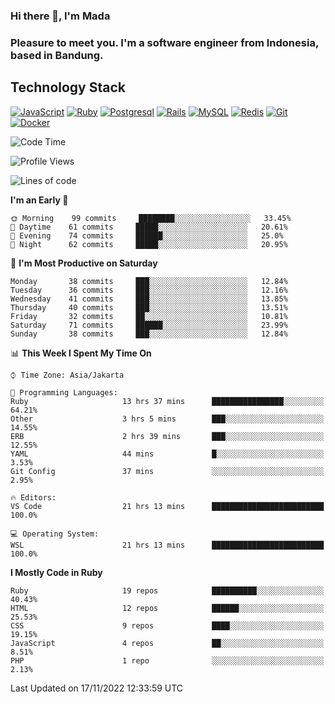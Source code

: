 ### Hi there 👋, I'm Mada
### Pleasure to meet you. I'm a software engineer from Indonesia, based in Bandung.

## Technology Stack

[![JavaScript](https://img.shields.io/badge/-JavaScript-%23F7DF1C?style=flat-square&logo=javascript&logoColor=000000&labelColor=%23F7DF1C&color=%23FFCE5A)](https://www.javascript.com/)
[![Ruby](https://img.shields.io/badge/Ruby-CC342D?style=flat-square&logo=ruby&logoColor=white)](https://www.ruby-lang.org/en/)
[![Postgresql](https://img.shields.io/badge/PostgreSQL-316192?style=flat-square&logo=postgresql&logoColor=ffffff)](https://www.postgresql.org/)
[![Rails](https://img.shields.io/badge/Ruby_on_Rails-CC0000?style=flat-square&logo=ruby-on-rails&logoColor=white)](https://rubyonrails.org/)
[![MySQL](https://img.shields.io/badge/-MySQL-4479A1?style=flat-square&logo=MySQL&logoColor=ffffff)](https://www.mysql.com/)
[![Redis](https://img.shields.io/badge/-Redis-DC382D?style=flat-square&logo=Redis&logoColor=ffffff)](https://redis.io/)
[![Git](https://img.shields.io/badge/-Git-%23F05032?style=flat-square&logo=git&logoColor=%23ffffff)](https://git-scm.com/)
[![Docker](https://img.shields.io/badge/-Docker-2496ED?style=flat-square&logo=docker&logoColor=ffffff)](https://www.docker.com/)
<!--
**madaarya/madaarya** is a ✨ _special_ ✨ repository because its `README.md` (this file) appears on your GitHub profile.

Here are some ideas to get you started:

- 🔭 I’m currently working on ...
- 🌱 I’m currently learning ...
- 👯 I’m looking to collaborate on ...
- 🤔 I’m looking for help with ...
- 💬 Ask me about ...
- 📫 How to reach me: ...
- 😄 Pronouns: ...
- ⚡ Fun fact: ...
-->
<!--START_SECTION:waka-->
![Code Time](http://img.shields.io/badge/Code%20Time-5%2C028%20hrs%2030%20mins-blue)

![Profile Views](http://img.shields.io/badge/Profile%20Views-0-blue)

![Lines of code](https://img.shields.io/badge/From%20Hello%20World%20I%27ve%20Written-863%20Thousand%20lines%20of%20code-blue)

**I'm an Early 🐤** 

```text
🌞 Morning    99 commits     ████████░░░░░░░░░░░░░░░░░   33.45% 
🌆 Daytime    61 commits     █████░░░░░░░░░░░░░░░░░░░░   20.61% 
🌃 Evening    74 commits     ██████░░░░░░░░░░░░░░░░░░░   25.0% 
🌙 Night      62 commits     █████░░░░░░░░░░░░░░░░░░░░   20.95%

```
📅 **I'm Most Productive on Saturday** 

```text
Monday       38 commits     ███░░░░░░░░░░░░░░░░░░░░░░   12.84% 
Tuesday      36 commits     ███░░░░░░░░░░░░░░░░░░░░░░   12.16% 
Wednesday    41 commits     ███░░░░░░░░░░░░░░░░░░░░░░   13.85% 
Thursday     40 commits     ███░░░░░░░░░░░░░░░░░░░░░░   13.51% 
Friday       32 commits     ██░░░░░░░░░░░░░░░░░░░░░░░   10.81% 
Saturday     71 commits     ██████░░░░░░░░░░░░░░░░░░░   23.99% 
Sunday       38 commits     ███░░░░░░░░░░░░░░░░░░░░░░   12.84%

```


📊 **This Week I Spent My Time On** 

```text
⌚︎ Time Zone: Asia/Jakarta

💬 Programming Languages: 
Ruby                     13 hrs 37 mins      ████████████████░░░░░░░░░   64.21% 
Other                    3 hrs 5 mins        ███░░░░░░░░░░░░░░░░░░░░░░   14.55% 
ERB                      2 hrs 39 mins       ███░░░░░░░░░░░░░░░░░░░░░░   12.55% 
YAML                     44 mins             █░░░░░░░░░░░░░░░░░░░░░░░░   3.53% 
Git Config               37 mins             ░░░░░░░░░░░░░░░░░░░░░░░░░   2.95%

🔥 Editors: 
VS Code                  21 hrs 13 mins      █████████████████████████   100.0%

💻 Operating System: 
WSL                      21 hrs 13 mins      █████████████████████████   100.0%

```

**I Mostly Code in Ruby** 

```text
Ruby                     19 repos            ██████████░░░░░░░░░░░░░░░   40.43% 
HTML                     12 repos            ██████░░░░░░░░░░░░░░░░░░░   25.53% 
CSS                      9 repos             ████░░░░░░░░░░░░░░░░░░░░░   19.15% 
JavaScript               4 repos             ██░░░░░░░░░░░░░░░░░░░░░░░   8.51% 
PHP                      1 repo              ░░░░░░░░░░░░░░░░░░░░░░░░░   2.13%

```



 Last Updated on 17/11/2022 12:33:59 UTC
<!--END_SECTION:waka-->
